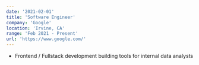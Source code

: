 ```yaml
---
date: '2021-02-01'
title: 'Software Engineer'
company: 'Google'
location: 'Irvine, CA'
range: 'Feb 2021 - Present'
url: 'https://www.google.com/'
---
```


- Frontend / Fullstack development building tools for internal data analysts
